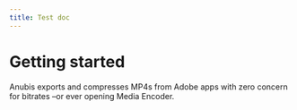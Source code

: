 ```yaml
---
title: Test doc
---
```

# Getting started

Anubis exports and compresses MP4s from Adobe apps with zero concern for bitrates –or ever opening Media Encoder.